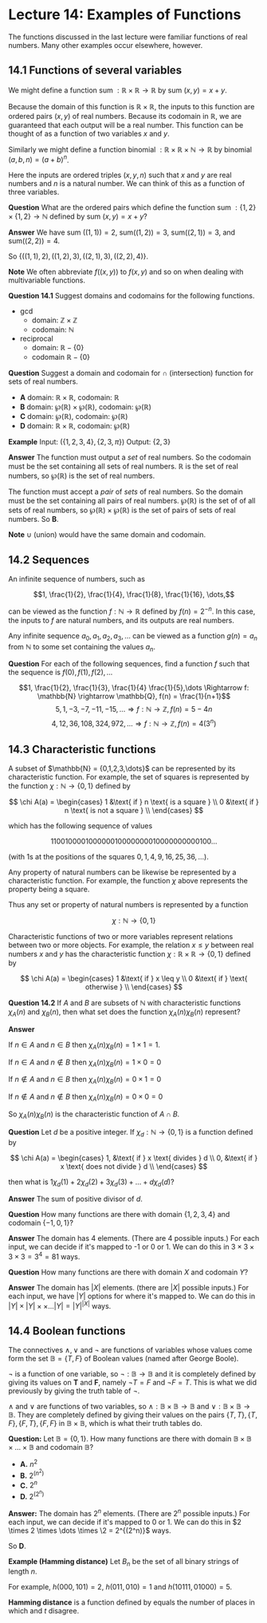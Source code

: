 # Lecture 14: Examples of Functions

The functions discussed in the last lecture were familiar functions of real
numbers. Many other examples occur elsewhere, however.

## 14.1 Functions of several variables

We might define a function sum $: \mathbb{R} \times \mathbb{R} \rightarrow
\mathbb{R}$ by sum $(x,y) = x + y$.

Because the domain of this function is $\mathbb{R} \times \mathbb{R}$, the
inputs to this function are ordered pairs $(x,y)$ of real numbers. Because its
codomain in $\mathbb{R}$, we are guaranteed that each output will be a real
number. This function can be thought of as a function of two variables $x$ and
$y$.

Similarly we might define a function binomial $: \mathbb{R} \times \mathbb{R}
\times \mathbb{N} \rightarrow \mathbb{R}$ by binomial $(a,b,n) = (a+b)^n$.

Here the inputs are ordered triples $(x,y,n)$ such that $x$ and $y$ are real
numbers and $n$ is a natural number. We can think of this as a function of three
variables.

**Question** What are the ordered pairs which define the function sum $: \{1,2\}
\times \{1,2\} \rightarrow \mathbb{N}$ defined by sum $(x,y)=x+y$?

**Answer** We have sum $((1,1))=2$, sum$((1,2))=3$, sum$((2,1))=3$, and
sum$((2,2))=4$.

So $\{((1,1),2), ((1,2),3), ((2,1),3), ((2,2),4) \}$.

**Note** We often abbreviate $f((x,y))$ to $f(x,y)$ and so on when dealing with
multivariable functions.

**Question 14.1** Suggest domains and codomains for the following functions.

- gcd
  - domain: $\mathbb{Z} \times \mathbb{Z}$
  - codomain: $\mathbb{N}$
- reciprocal
  - domain: $\mathbb{R} - \{0\}$
  - codomain $\mathbb{R} - \{0\}$

**Question** Suggest a domain and codomain for $\cap$ (intersection) function
for sets of real numbers.

- **A** domain: $\mathbb{R} \times \mathbb{R}$, codomain: $\mathbb{R}$
- **B** domain: $\wp(\mathbb{R}) \times \wp(\mathbb{R})$, codomain:
  $\wp(\mathbb{R})$
- **C** domain: $\wp(\mathbb{R})$, codomain: $\wp(\mathbb{R})$
- **D** domain: $\mathbb{R} \times \mathbb{R}$, codomain: $\wp(\mathbb{R})$

**Example** Input: $(\{1,2,3,4\},\{2,3,\pi\})$ Output: $\{2,3\}$

**Answer** The function must output a *set* of real numbers. So the codomain
must be the set containing all sets of real numbers. $\mathbb{R}$ is the set of
real numbers, so $\wp(\mathbb{R})$ is the set of real numbers.

The function must accept a *pair* of *sets* of real numbers. So the domain must
be the set containing all pairs of real numbers. $\wp(\mathbb{R})$ is the set of
of all sets of real numbers, so $\wp(\mathbb{R}) \times \wp(\mathbb{R})$ is the
set of pairs of sets of real numbers. So **B**.

**Note** $\cup$ (union) would have the same domain and codomain.

## 14.2 Sequences

An infinite sequence of numbers, such as

$$1, \frac{1}{2}, \frac{1}{4}, \frac{1}{8}, \frac{1}{16}, \dots,$$

can be viewed as the function $f: \mathbb{N} \rightarrow \mathbb{R}$ defined by
$f(n) = 2^{-n}$. In this case, the inputs to $f$ are natural numbers, and its
outputs are real numbers.

Any infinite sequence $a_0, a_1, a_2, a_3, \dots$ can be viewed as a function
$g(n) = a_n$ from $\mathbb{N}$ to some set containing the values $a_n$.

**Question** For each of the following sequences, find a function $f$ such that
the sequence is $f(0), f(1), f(2), \dots$

$$1, \frac{1}{2}, \frac{1}{3}, \frac{1}{4} \frac{1}{5},\dots \Rightarrow f:
\mathbb{N} \rightarrow \mathbb{Q}, f(n) = \frac{1}{n+1}$$
$$5, 1, -3, -7, -11, -15, \dots \Rightarrow f: \mathbb{N} \rightarrow
\mathbb{Z}, f(n) = 5-4n$$
$$4, 12, 36, 108, 324, 972, \dots \Rightarrow f: \mathbb{N} \rightarrow
\mathbb{Z}, f(n) = 4(3^n)$$

## 14.3 Characteristic functions

A subset of $\mathbb{N} = {0,1,2,3,\dots\}$ can be represented by its
characteristic function. For example, the set of squares is represented by the
function $\chi: \mathbb{N} \rightarrow \{0,1\}$ defined by

$$
\chi A(a) =
     \begin{cases}
       1 &\text{ if } n \text{ is a square } \\
       0 &\text{ if } n \text{ is not a square } \\
     \end{cases}
$$

which has the following sequence of values

$$110010000100000010000000010000000000100\dots$$

(with 1s at the positions of the squares $0,1,4,9,16,25,36,\dots$).

Any property of natural numbers can be likewise be represented by a
characteristic function. For example, the function $\chi$ above represents the
property being a square.

Thus any set or property of natural numbers is represented by a function

$$\chi : \mathbb{N} \rightarrow \{0,1\}$$

Characteristic functions of two or more variables represent relations between
two or more objects. For example, the relation $x \leq y$ between real numbers
$x$ and $y$ has the characteristic function $\chi : \mathbb{R} \times \mathbb{R}
\rightarrow \{0,1\}$ defined by

$$
\chi A(a) =
     \begin{cases}
       1 &\text{ if } x \leq y \\
       0 &\text{ if } \text{ otherwise } \\
     \end{cases}
$$

**Question 14.2** If $A$ and $B$ are subsets of $\mathbb{N}$ with characteristic
functions $\chi_A(n)$ and $\chi_B(n)$, then what set does the function
$\chi_A(n)\chi_B(n)$ represent?

**Answer**

If $n \in A$ and $n \in B$ then $\chi_A(n) \chi_B(n) = 1 \times 1 = 1$.

If $n \in A$ and $n \not \in B$ then $\chi_A(n) \chi_B(n) = 1 \times 0 = 0$

If $n \not \in A$ and $n \in B$ then $\chi_A(n) \chi_B(n) = 0 \times 1 = 0$

If $n \not \in A$ and $n \not \in B$ then $\chi_A(n) \chi_B(n) = 0 \times 0 = 0$

So $\chi_A(n) \chi_B(n)$ is the characteristic function of $A \cap B$.

**Question** Let $d$ be a positive integer. If $\chi_d: \mathbb{N} \rightarrow
\{0,1\}$ is a function defined by

$$
\chi A(a) =
     \begin{cases}
       1, &\text{ if } x \text{ divides } d \\
       0, &\text{ if } x \text{ does not divide } d \\
     \end{cases}
$$

then what is $1 \chi_d(1) + 2\chi_d(2) + 3\chi_d(3) + \dots + d\chi_d(d)$?

**Answer** The sum of positive divisor of $d$.

**Question** How many functions are there with domain $\{1,2,3,4\}$ and codomain
$\{-1,0,1\}$?

**Answer** The domain has 4 elements. (There are 4 possible inputs.) For each
input, we can decide if it's mapped to -1 or 0 or 1. We can do this in $3 \times
3 \times 3 \times 3 = 3^4 = 81$ ways.

**Question** How many functions are there with domain $X$ and codomain $Y$?

**Answer** The domain has $|X|$ elements. (there are $|X|$ possible inputs.) For
each input, we have $|Y|$ options for where it's mapped to. We can do this in
$|Y| \times |Y| \times \times \dots |Y| = |Y|^{|X|}$ ways.

## 14.4 Boolean functions

The connectives $\land, \lor$ and $\neg$ are functions of variables whose values
come form the set $\mathbb{B} = \{T,F\}$ of Boolean values (named after George
Boole).

$\neg$ is a function of one variable, so $\neg: \mathbb{B} \rightarrow
\mathbb{B}$ and it is completely defined by giving its values on **T** and
**F**, namely $\neg T = F$ and $\neg F = T$. This is what we did previously by
giving the truth table of $\neg$.

$\land$ and $\lor$ are functions of two variables, so $\land: \mathbb{B} \times
\mathbb{B} \rightarrow \mathbb{B}$ and $\lor : \mathbb{B} \times \mathbb{B}
\rightarrow \mathbb{B}$. They are completely defined by giving their values on
the pairs $\{T,T\}, \{T,F\}, \{F,T\}, \{F,F\}$ in $\mathbb{B} \times
\mathbb{B}$, which is what their truth tables do.

**Question:** Let $\mathbb{B} = \{0,1\}$. How many functions are there with
domain $\mathbb{B} \times \mathbb{B} \times \dots \times \mathbb{B}$ and
codomain $\mathbb{B}$?

- **A.** $n^2$
- **B.** $2^{(n^2)}$
- **C.** $2^n$
- **D.** $2^{(2^n)}$

**Answer:** The domain has $2^n$ elements. (There are $2^n$ possible inputs.)
For each input, we can decide if it's mapped to 0 or 1. We can do this in $2
\times 2 \times \dots \times \2 = 2^{(2^n)}$ ways.

So **D**.

**Example (Hamming distance)** Let $B_n$ be the set of all binary strings of
length $n$.

For example, $h(000,101) = 2$, $h(011,010) = 1$ and $h(10111,01000) = 5$.

**Hamming distance** is a function  defined by equals the number of
places in which  and $t$ disagree.
